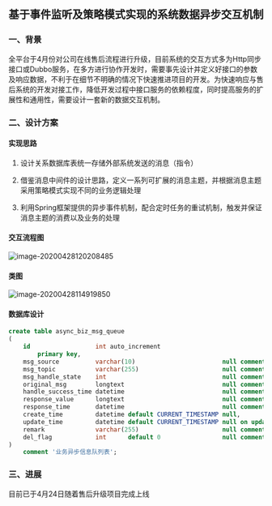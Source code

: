 ## 基于事件监听及策略模式实现的系统数据异步交互机制



### 一、背景

全平台于4月份对公司在线售后流程进行升级，目前系统的交互方式多为Http同步接口或Dubbo服务，在多方进行协作开发时，需要事先设计并定义好接口的参数及响应数据，不利于在细节不明确的情况下快速推进项目的开发。为快速响应与售后系统的开发对接工作，降低开发过程中接口服务的依赖程度，同时提高服务的扩展性和通用性，需要设计一套新的数据交互机制。



### 二、设计方案

#### 实现思路

1. 设计关系数据库表统一存储外部系统发送的消息（指令）

2. 借鉴消息中间件的设计思路，定义一系列可扩展的消息主题，并根据消息主题采用策略模式实现不同的业务逻辑处理

3. 利用Spring框架提供的异步事件机制，配合定时任务的重试机制，触发并保证消息主题的消费以及业务的处理

   

#### 交互流程图

![image-20200428120208485](C:\Users\Administrator\AppData\Roaming\Typora\typora-user-images\image-20200428120208485.png)



#### 类图

![image-20200428114919850](C:\Users\Administrator\AppData\Roaming\Typora\typora-user-images\image-20200428114919850.png)





#### 数据库设计

```sql
create table async_biz_msg_queue
(
    id                  int auto_increment
        primary key,
    msg_source          varchar(10)                        null comment '信息源（o2o，crm，...）',
    msg_topic           varchar(255)                       null comment '信息主题（syncRefundStatus：售后退款状态同步，...）',
    msg_handle_state    int                                null comment '信息处理情况（-1：不需要处理，0：需要处理且未处理，1：需要处理且在处理中，2：需要处理且处理失败，3：需要处理且处理成功）',
    original_msg        longtext                           null comment '原始请求同步信息（json格式）',
    handle_success_time datetime                           null comment '处理成功时间',
    response_value      longtext                           null comment '响应参数',
    response_time       datetime                           null comment '响应时间',
    create_time         datetime default CURRENT_TIMESTAMP null,
    update_time         datetime default CURRENT_TIMESTAMP null on update CURRENT_TIMESTAMP,
    remark              varchar(255)                       null comment '备注',
    del_flag            int      default 0                 null comment '删除状态'
)
    comment '业务异步信息队列表';
```





### 三、进展

目前已于4月24日随着售后升级项目完成上线

